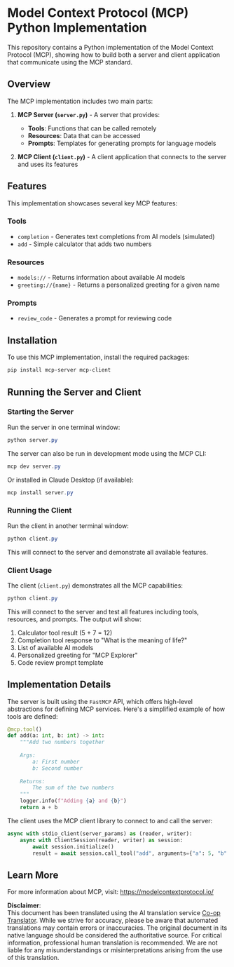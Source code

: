 <!--
CO_OP_TRANSLATOR_METADATA:
{
  "original_hash": "706b9b075dc484b73a053e6e9c709b4b",
  "translation_date": "2025-07-13T23:29:32+00:00",
  "source_file": "04-PracticalImplementation/samples/python/README.md",
  "language_code": "en"
}
-->
# Model Context Protocol (MCP) Python Implementation

This repository contains a Python implementation of the Model Context Protocol (MCP), showing how to build both a server and client application that communicate using the MCP standard.

## Overview

The MCP implementation includes two main parts:

1. **MCP Server (`server.py`)** - A server that provides:
   - **Tools**: Functions that can be called remotely
   - **Resources**: Data that can be accessed
   - **Prompts**: Templates for generating prompts for language models

2. **MCP Client (`client.py`)** - A client application that connects to the server and uses its features

## Features

This implementation showcases several key MCP features:

### Tools
- `completion` - Generates text completions from AI models (simulated)
- `add` - Simple calculator that adds two numbers

### Resources
- `models://` - Returns information about available AI models
- `greeting://{name}` - Returns a personalized greeting for a given name

### Prompts
- `review_code` - Generates a prompt for reviewing code

## Installation

To use this MCP implementation, install the required packages:

```powershell
pip install mcp-server mcp-client
```

## Running the Server and Client

### Starting the Server

Run the server in one terminal window:

```powershell
python server.py
```

The server can also be run in development mode using the MCP CLI:

```powershell
mcp dev server.py
```

Or installed in Claude Desktop (if available):

```powershell
mcp install server.py
```

### Running the Client

Run the client in another terminal window:

```powershell
python client.py
```

This will connect to the server and demonstrate all available features.

### Client Usage

The client (`client.py`) demonstrates all the MCP capabilities:

```powershell
python client.py
```

This will connect to the server and test all features including tools, resources, and prompts. The output will show:

1. Calculator tool result (5 + 7 = 12)
2. Completion tool response to "What is the meaning of life?"
3. List of available AI models
4. Personalized greeting for "MCP Explorer"
5. Code review prompt template

## Implementation Details

The server is built using the `FastMCP` API, which offers high-level abstractions for defining MCP services. Here's a simplified example of how tools are defined:

```python
@mcp.tool()
def add(a: int, b: int) -> int:
    """Add two numbers together
    
    Args:
        a: First number
        b: Second number
    
    Returns:
        The sum of the two numbers
    """
    logger.info(f"Adding {a} and {b}")
    return a + b
```

The client uses the MCP client library to connect to and call the server:

```python
async with stdio_client(server_params) as (reader, writer):
    async with ClientSession(reader, writer) as session:
        await session.initialize()
        result = await session.call_tool("add", arguments={"a": 5, "b": 7})
```

## Learn More

For more information about MCP, visit: https://modelcontextprotocol.io/

**Disclaimer**:  
This document has been translated using the AI translation service [Co-op Translator](https://github.com/Azure/co-op-translator). While we strive for accuracy, please be aware that automated translations may contain errors or inaccuracies. The original document in its native language should be considered the authoritative source. For critical information, professional human translation is recommended. We are not liable for any misunderstandings or misinterpretations arising from the use of this translation.